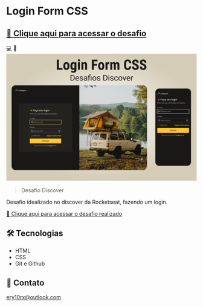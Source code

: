 # Login Form CSS

## [🔗 Clique aqui para acessar o desafio](https://efficient-sloth-d85.notion.site/Desafio-Login-Form-CSS-a10caea5a183494e97eb9ce4f33536b3) 
💻 📱
![desafio](./github/desafio.png)

> Desafio Discover

Desafio idealizado no discover da Rocketseat, fazendo um login.


[🔗 Clique aqui para acessar o desafio realizado](https://ery10.github.io/Login-Form/)

## 🛠 Tecnologias

- HTML
- CSS
- Git e Github

## 💙 Contato

ery10rx@outlook.com